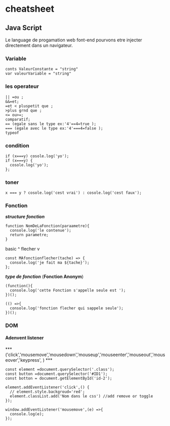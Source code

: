 # cheatsheet
## Java Script
Le language de progamation web font-end pourvons etre injecter directement dans un navigateur.
### Variable
```
conts ValeurConstante = "string"
var valeurVariable = "string"
```
### les operateur 
```
|| =ou ;
&&=et;
=et < pluspetit que ;
>plus grnd que ;
<= ou>=;
comparatif;
== (egale sans le type ex:'4'==4=true );
=== (egale avec le type ex:'4'===4=false );
typeof
```
### condition
```
if (x===y) cosole.log('yo');
if (x===y) {
  cosole.log('yo');
};
```

### toner
```
x === y ? cosole.log('cest vrai') : cosole.log('cest faux');
```

### Fonction
___structure fonction___
```
function NomDeLaFonction(paraametre){
  console.log('le contenue');
  return parametre;
}
```
basic ^ flecher v
```
const MAfonctionflecher(tache) => {
  console.log('je fait ma ${tache}');
};
```
___type de fonction___ 
(__Fonction Anonym__)
```
(function(){
  console.log('cette Fonction s'appelle seule est ');
})();

(() =>{
  console.log('fonction flecher qui sappele seule');
})();
```
### DOM 
#### Adenvent listener
***('click','mousemove','mousedown','mouseup','mouseenter','mouseout','mouseover','keypress', ) ***
```
const element =document.querySelector('.class');
const button =document.querySelector('#ID1');
const botton = document.getElementById('id-2');

element.addEventListener('click',() {
  // element.style.backgroud='red';
  element.classList.add('Nom dans le css') //add remove or toggle
});
```
```
window.addEventListener('mousemove',(e) =>{
  console.log(e);
});
```
